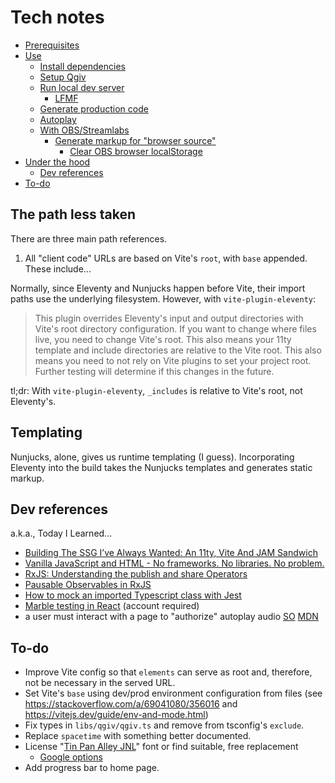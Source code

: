 # Tech notes

- [Prerequisites](#prerequisites)
- [Use](#use)
  - [Install dependencies](#install-dependencies)
  - [Setup Qgiv](#setup-qgiv)
  - [Run local dev server](#run-local-dev-server)
    - [LFMF](#lfmf)
  - [Generate production code](#generate-production-code)
  - [Autoplay](#autoplay)
  - [With OBS/Streamlabs](#with-obsstreamlabs)
    - [Generate markup for "browser source"](#generate-markup-for-browser-source)
      - [Clear OBS browser localStorage](#clear-obs-browser-localstorage)
- [Under the hood](#under-the-hood)
  - [Dev references](#dev-references)
- [To-do](#to-do)

## The path less taken
There are three main path references.
1. All "client code" URLs are based on Vite's `root`, with `base` appended. These include...

Normally, since Eleventy and Nunjucks happen before Vite, their import paths use
the underlying filesystem. However, with `vite-plugin-eleventy`:
> This plugin overrides Eleventy's input and output directories with Vite's root directory configuration. If you want to change where files live, you need to change Vite's root. This also means your 11ty template and include directories are relative to the Vite root. This also means you need to not rely on Vite plugins to set your project root. Further testing will determine if this changes in the future.

tl;dr: With `vite-plugin-eleventy`, `_includes` is relative to Vite's root, not Eleventy's.

## Templating
Nunjucks, alone, gives us runtime templating (I guess). Incorporating Eleventy
into the build takes the Nunjucks templates and generates static markup.


## Dev references
a.k.a., Today I Learned...
 * [Building The SSG I’ve Always Wanted: An 11ty, Vite And JAM Sandwich](https://www.smashingmagazine.com/2021/10/building-ssg-11ty-vite-jam-sandwich/)
 * [Vanilla JavaScript and HTML - No frameworks. No libraries. No problem.](https://johnpapa.net/render-html-2/)
 * [RxJS: Understanding the publish and share Operators](https://ncjamieson.com/understanding-publish-and-share/)
 * [Pausable Observables in RxJS](https://kddsky.medium.com/pauseable-observables-in-rxjs-58ce2b8c7dfd)
 * [How to mock an imported Typescript class with Jest](https://dev.to/codedivoire/how-to-mock-an-imported-typescript-class-with-jest-2g7j)
 * [Marble testing in React](https://medium.com/swlh/marble-testing-in-react-ba0639441afa) (account required)
 * a user must interact with a page to "authorize" autoplay audio [SO](https://stackoverflow.com/a/57632961/356016) [MDN](https://developer.mozilla.org/en-US/docs/Web/Media/Autoplay_guide)

## To-do

* Improve Vite config so that `elements` can serve as root and, therefore, not
    be necessary in the served URL.
* Set Vite's `base` using dev/prod environment configuration from files
    (see https://stackoverflow.com/a/69041080/356016 and https://vitejs.dev/guide/env-and-mode.html)
* Fix types in `libs/qgiv/qgiv.ts` and remove from tsconfig's `exclude`.
* Replace `spacetime` with something better documented.
* License "[Tin Pan Alley JNL](https://www.fontspring.com/fonts/jeff-levine/tin-pan-alley-jnl)" font or find suitable, free replacement
   * [Google options](https://fonts.google.com/share?selection.family=Bebas%20Neue%7CBungee%7CCairo:wght@400;700;900%7CCinzel:wght@800%7CDo%20Hyeon%7CLuckiest%20Guy%7COrbitron:wght@400;700;900%7CPress%20Start%202P%7CRighteous%7CRowdies:wght@300;400;700%7CStaatliches%7CTeko:wght@400;700)
* Add progress bar to home page.
